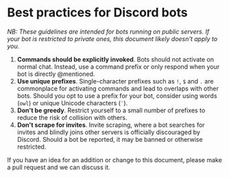 # Best practices for Discord bots


*NB: These guidelines are intended for bots running on public servers. If your bot is restricted to private ones, this document likely doesn't apply to you.*

1. **Commands should be explicitly invoked**. Bots should not activate on normal chat. Instead, use a command prefix or only respond when your bot is directly @mentioned.
2. **Use unique prefixes**. Single-character prefixes such as `!`, `$` and `.` are commonplace for activating commands and lead to overlaps with other bots. Should you opt to use a prefix for your bot, consider using words (`owl`) or unique Unicode characters (`¨`).
3. **Don't be greedy**. Restrict yourself to a small number of prefixes to reduce the risk of collision with others.
4. **Don't scrape for invites**. Invite scraping, where a bot searches for invites and blindly joins other servers is officially discouraged by Discord. Should a bot be reported, it may be banned or otherwise restricted.

If you have an idea for an addition or change to this document, please make a pull request and we can discuss it.

